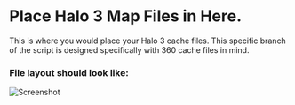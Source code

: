 # Place Halo 3 Map Files in Here.
This is where you would place your Halo 3 cache files. This specific branch of the script is designed specifically with 360 cache files in mind.

### File layout should look like:
![Screenshot](http://raw.githubusercontent.com/InsertStringNameHere/Main-Menu-Cache-Script/V2/Docs/Images/H3.PNG)